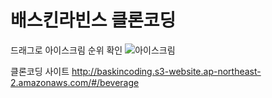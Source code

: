 <h1>배스킨라빈스 클론코딩</h1>


드래그로 아이스크림 순위 확인
![아이스크림](https://user-images.githubusercontent.com/85723134/140522611-63e07814-06a0-4703-9cd7-28caf9a7759c.gif)


클론코딩 사이트
http://baskincoding.s3-website.ap-northeast-2.amazonaws.com/#/beverage
